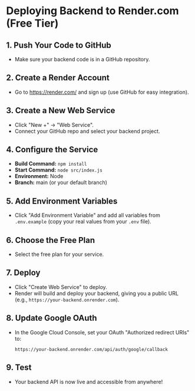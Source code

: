 # Deploying Backend to Render.com (Free Tier)

## 1. Push Your Code to GitHub
- Make sure your backend code is in a GitHub repository.

## 2. Create a Render Account
- Go to https://render.com/ and sign up (use GitHub for easy integration).

## 3. Create a New Web Service
- Click "New +" → "Web Service".
- Connect your GitHub repo and select your backend project.

## 4. Configure the Service
- **Build Command:** `npm install`
- **Start Command:** `node src/index.js`
- **Environment:** Node
- **Branch:** main (or your default branch)

## 5. Add Environment Variables
- Click "Add Environment Variable" and add all variables from `.env.example` (copy your real values from your `.env` file).

## 6. Choose the Free Plan
- Select the free plan for your service.

## 7. Deploy
- Click "Create Web Service" to deploy.
- Render will build and deploy your backend, giving you a public URL (e.g., `https://your-backend.onrender.com`).

## 8. Update Google OAuth
- In the Google Cloud Console, set your OAuth "Authorized redirect URIs" to:
  ```
  https://your-backend.onrender.com/api/auth/google/callback
  ```

## 9. Test
- Your backend API is now live and accessible from anywhere!
